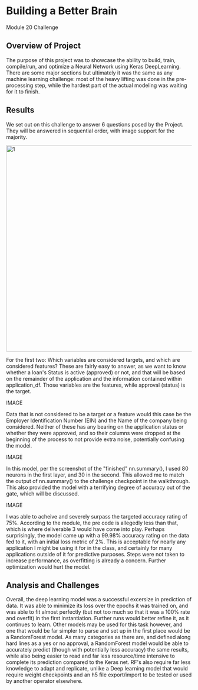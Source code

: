 # Building a Better Brain 
Module 20 Challenge

## Overview of Project
The purpose of this project was to showcase the ability to build, train, compile/run, and optimize a Neural Network using Keras DeepLearning. There are some major sections but ultimately it was the same as any machine learning challenge: most of the heavy lifting was done in the pre-processing step, while the hardest part of the actual modeling was waiting for it to finish.

## Results

We set out on this challenge to answer 6 questions posed by the Project. They will be answered in sequential order, with image support for the majority.

<img width="558" alt="1" src="https://user-images.githubusercontent.com/116296092/227808609-c30ef18a-bab7-4b66-9484-06bc691612eb.png">

For the first two: Which variables are considered targets, and which are considered features? These are fairly easy to answer, as we want to know whether a loan's Status is active (approved) or not, and that will be based on the remainder of the application and the information contained within application_df. Those variables are the features, while approval (status) is the target.

IMAGE

Data that is not considered to be a target or a feature would this case be the Employer Identification Number (EIN) and the Name of the company being considered. Neither of these has any bearing on the application status or whether they were approved, and so their columns were dropped at the beginning of the process to not provide extra noise, potentially confusing the model.

IMAGE

In this model, per the screenshot of the "finished" nn.summary(), I used 80 neurons in the first layer, and 30 in the second. This allowed me to match the output of nn.summary() to the challenge checkpoint in the walkthrough. This also provided the model with a terrifying degree of accuracy out of the gate, which will be discussed.

IMAGE

I was able to acheive and severely surpass the targeted accuracy rating of 75%. According to the module, the pre code is allegedly less than that, which is where deliverable 3 would have come into play. Perhaps surprisingly, the model came up with a 99.98% accuracy rating on the data fed to it, with an initial loss metric of 2%. This is acceptable for nearly any application I might be using it for in the class, and certainly for many applications outside of it for predictive purposes. Steps were not taken to increase performance, as overfitting is already a concern. Further optimization would hurt the model.

## Analysis and Challenges

Overall, the deep learning model was a successful excersize in prediction of data. It was able to minimize its loss over the epochs it was trained on, and was able to fit almost perfectly (but not too much so that it was a 100% rate and overfit) in the first instantiation. Further runs would better refine it, as it continues to learn. Other models may be used for this task however, and one that would be far simpler to parse and set up in the first place would be a RandomForest model. As many categories as there are, and defined along hard lines as a yes or no approval, a RandomForest model would be able to accurately predict (though with potentially less accuracy) the same results, while also being easier to read and far less resource/time intensive to complete its prediction compared to the Keras net. RF's also require far less knowledge to adapt and replicate, unlike a Deep learning model that would require weight checkpoints and an h5 file export/import to be tested or used by another operator elsewhere.